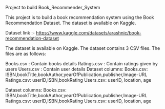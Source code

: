 Project to build Book_Recommender_System

This project is to build a book recommendation system using the Book Recommendation Dataset. The dataset is available on Kaggle.

Dataset link :- https://www.kaggle.com/datasets/arashnic/book-recommendation-dataset

The dataset is available on Kaggle. The dataset contains 3 CSV files. The files are as follows:

Books.csv : Contain books details
Ratings.csv : Contain ratings given by users
Users.csv : Contain user details
Dataset columns:
Books.csv: ISBN,bookTitle,bookAuthor,yearOfPublication,publisher,Image-URL
Ratings.csv: userID,ISBN,bookRating
Users.csv: userID, location, age

Dataset columns:
Books.csv: ISBN,bookTitle,bookAuthor,yearOfPublication,publisher,Image-URL
Ratings.csv: userID,ISBN,bookRating
Users.csv: userID, location, age
